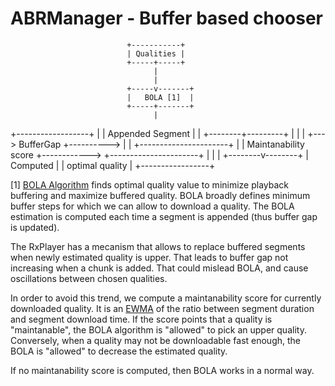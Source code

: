 # ABRManager - Buffer based chooser ############################################

                              +-----------+
                              | Qualities |
                              +-----+-----+
                                    |
                                    |
                              +-----v-------+
                              |   BOLA [1]  |
                              +-----+-------+
                                    |
+------------------+                |
| Appended Segment |                |
+--------+---------+                |
         |                          |
         +---> BufferGap +---------->
                                    |
                                    |
+----------------------+            |
| Maintanability score +------------>
+----------------------+            |
                                    |
                                    |
                           +--------v--------+
                           | Computed        |
                           | optimal quality |
                           +-----------------+

[1] [BOLA Algorithm](https://arxiv.org/pdf/1601.06748.pdf) finds optimal quality
value to minimize playback buffering and maximize buffered quality. BOLA broadly
defines minimum buffer steps for which we can allow to download a quality. The
BOLA estimation is computed each time a segment is appended (thus buffer gap is
updated).

The RxPlayer has a mecanism that allows to replace buffered segments when newly
estimated quality is upper. That leads to buffer gap not increasing when a chunk
is added. That could mislead BOLA, and cause oscillations between chosen
qualities.

In order to avoid this trend, we compute a maintanability score for currently 
downloaded quality. It is an [EWMA](TODO) of the ratio between segment duration
and segment download time. If the score points that a quality is "maintanable",
the BOLA algorithm is "allowed" to pick an upper quality. Conversely, when a
quality may not be downloadable fast enough, the BOLA is "allowed" to decrease
the estimated quality.

If no maintanability score is computed, then BOLA works in a normal way.